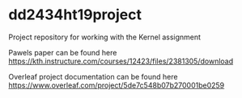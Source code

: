 # dd2434ht19project
Project repository for working with the Kernel assignment

Pawels paper can be found here
https://kth.instructure.com/courses/12423/files/2381305/download

Overleaf project documentation can be found here
https://www.overleaf.com/project/5de7c548b07b270001be0259

